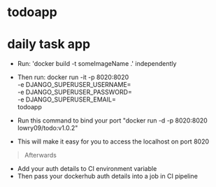 # todoapp
# daily task app

* Run: 'docker build -t someImageName .' independently

* Then run:
    docker run -it -p 8020:8020 \
        -e DJANGO_SUPERUSER_USERNAME= \
        -e DJANGO_SUPERUSER_PASSWORD= \
        -e DJANGO_SUPERUSER_EMAIL= \
        todoapp
* Run this command to bind your port "docker run -d -p 8020:8020 lowry09/todo:v1.0.2"
* This will make it easy for you to access the localhost on port 8020
> Afterwards
* Add your auth details to CI environment variable
* Then pass your dockerhub auth details into a job in CI pipeline

